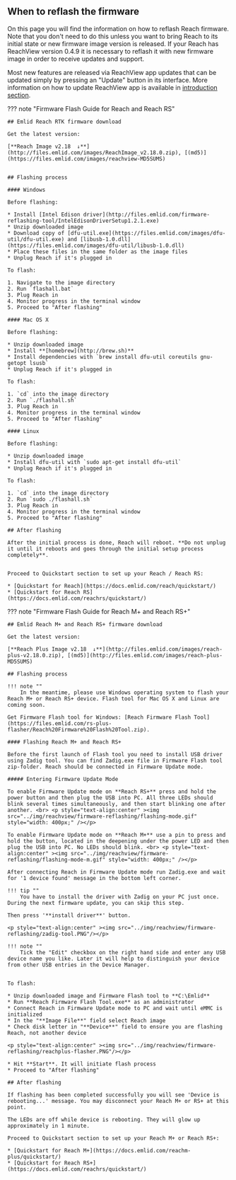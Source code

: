 ## When to reflash the firmware

On this page you will find the information on how to reflash Reach firmware.
Note that you don't need to do this unless you want to bring Reach to its initial state or new firmware image version is released. If your Reach has ReachView version 0.4.9 it is necessary to reflash it with new firmware image in order to receive updates and support.

Most new features are released via ReachView app updates that can be updated simply by pressing an "Update" button in its interface. More information on how to update ReachView app is available in [introduction section](../../reachview/#updating).

??? note "Firmware Flash Guide for Reach and Reach RS"

	## Emlid Reach RTK firmware download

	Get the latest version:

	[**Reach Image v2.18  ↓**](http://files.emlid.com/images/ReachImage_v2.18.0.zip), [(md5)](https://files.emlid.com/images/reachview-MD5SUMS)


	## Flashing process

	#### Windows

	Before flashing:

	* Install [Intel Edison driver](http://files.emlid.com/firmware-reflashing-tool/IntelEdisonDriverSetup1.2.1.exe)
	* Unzip downloaded image
	* Download copy of [dfu-util.exe](https://files.emlid.com/images/dfu-util/dfu-util.exe) and [libusb-1.0.dll](https://files.emlid.com/images/dfu-util/libusb-1.0.dll)
	* Place these files in the same folder as the image files
	* Unplug Reach if it's plugged in

	To flash:

	1. Navigate to the image directory
	2. Run `flashall.bat`
	3. Plug Reach in
	4. Monitor progress in the terminal window
	5. Proceed to "After flashing"

	#### Mac OS X

	Before flashing:

	* Unzip downloaded image
	* Install **[homebrew](http://brew.sh)**
	* Install dependencies with `brew install dfu-util coreutils gnu-getopt lsusb`
	* Unplug Reach if it's plugged in

	To flash:

	1. `cd` into the image directory
	2. Run `./flashall.sh`
	3. Plug Reach in
	4. Monitor progress in the terminal window
	5. Proceed to "After flashing"

	#### Linux

	Before flashing:

	* Unzip downloaded image
	* Install dfu-util with `sudo apt-get install dfu-util`
	* Unplug Reach if it's plugged in

	To flash:

	1. `cd` into the image directory
	2. Run `sudo ./flashall.sh`
	3. Plug Reach in
	4. Monitor progress in the terminal window
	5. Proceed to "After flashing"

	## After flashing

	After the initial process is done, Reach will reboot. **Do not unplug it until it reboots and goes through the initial setup process completely**.


	Proceed to Quickstart section to set up your Reach / Reach RS:

	* [Quickstart for Reach](https://docs.emlid.com/reach/quickstart/)
	* [Quickstart for Reach RS](https://docs.emlid.com/reachrs/quickstart/)


??? note "Firmware Flash Guide for Reach M+ and Reach RS+"

	## Emlid Reach M+ and Reach RS+ firmware download

	Get the latest version:

	[**Reach Plus Image v2.18  ↓**](http://files.emlid.com/images/reach-plus-v2.18.0.zip), [(md5)](http://files.emlid.com/images/reach-plus-MD5SUMS)

	## Flashing process

	!!! note "" 
		In the meantime, please use Windows operating system to flash your Reach M+ or Reach RS+ device. Flash tool for Mac OS X and Linux are coming soon.

	Get Firmware Flash tool for Windows: [Reach Firmware Flash Tool](https://files.emlid.com/rs-plus-flasher/Reach%20Firmware%20Flash%20Tool.zip).

	#### Flashing Reach M+ and Reach RS+

	Before the first launch of Flash tool you need to install USB driver using Zadig tool. You can find Zadig.exe file in Firmware Flash tool zip-folder. Reach should be connected in Firmware Update mode.

	##### Entering Firmware Update Mode

	To enable Firmware Update mode on **Reach RS+** press and hold the power button and then plug the USB into PC. All three LEDs should blink several times simultaneously, and then start blinking one after another. <br> <p style="text-align:center" ><img src="../img/reachview/firmware-reflashing/flashing-mode.gif" style="width: 400px;" /></p>

	To enable Firmware Update mode on **Reach M+** use a pin to press and hold the button, located in the deepening under the power LED and then plug the USB into PC. No LEDs should blink. <br> <p style="text-align:center" ><img src="../img/reachview/firmware-reflashing/flashing-mode-m.gif" style="width: 400px;" /></p>

	After connecting Reach in Firmware Update mode run Zadig.exe and wait for '1 device found' message in the bottom left corner. 

	!!! tip ""
		You have to install the driver with Zadig on your PC just once. During the next firmware update, you can skip this step.

	Then press '**install driver**' button.

	<p style="text-align:center" ><img src="../img/reachview/firmware-reflashing/zadig-tool.PNG"/></p>

	!!! note ""
		Tick the "Edit" checkbox on the right hand side and enter any USB device name you like. Later it will help to distinguish your device from other USB entries in the Device Manager.


	To flash:

	* Unzip downloaded image and Firmware Flash tool to **C:\Emlid**
	* Run **Reach Firmware Flash Tool.exe** as an administrator
	* Connect Reach in Firmware Update mode to PC and wait until eMMC is initialized
	* In the "**Image File**" field select Reach image
	* Check disk letter in "**Device**" field to ensure you are flashing Reach, not another device

	<p style="text-align:center" ><img src="../img/reachview/firmware-reflashing/reachplus-flasher.PNG"/></p>

	* Hit **Start**. It will initiate flash process
	* Proceed to "After flashing"

	## After flashing

	If flashing has been completed successfully you will see 'Device is rebooting...' message. You may disconnect your Reach M+ or RS+ at this point.

	The LEDs are off while device is rebooting. They will glow up approximately in 1 minute.

	Proceed to Quickstart section to set up your Reach M+ or Reach RS+:

	* [Quickstart for Reach M+](https://docs.emlid.com/reachm-plus/quickstart/)
	* [Quickstart for Reach RS+](https://docs.emlid.com/reachrs/quickstart/)

